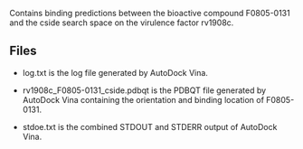 Contains binding predictions between the bioactive compound F0805-0131 and the cside search space on the virulence factor rv1908c.

## Files

- log.txt is the log file generated by AutoDock Vina.

- rv1908c_F0805-0131_cside.pdbqt is the PDBQT file generated by AutoDock Vina containing the orientation and binding location of F0805-0131.

- stdoe.txt is the combined STDOUT and STDERR output of AutoDock Vina.

